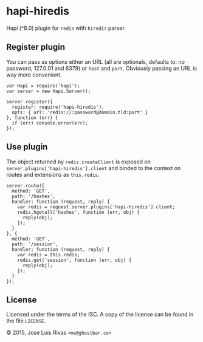 hapi-hiredis
============

Hapi (^8.0) plugin for `redis` with `hiredis` parser.

Register plugin
---------------

You can pass as options either an URL (all are optionals, defaults to: no password, 127.0.01 and 6379) or `host` and `port`. Obviously passing an URL is way more convenient.

    var Hapi = require('hapi');
    var server = new Hapi.Server();

    server.register({
      register: require('hapi-hiredis'),
      opts: { url: 'redis://:password@domain.tld:port' }
    }, function (err) {
      if (err) console.error(err);
    });

Use plugin
----------

The object returned by `redis.createClient` is exposed on `server.plugins['hapi-hiredis'].client` and binded to the context on routes and extensions as `this.redis`.

    server.route({
      method: 'GET',
      path: '/hashes',
      handler: function (request, reply) {
        var redis = request.server.plugins['hapi-hiredis'].client;
        redis.hgetall('hashes', function (err, obj) {
          reply(obj);
        });
      }
    }, {
      method: 'GET',
      path: '/session',
      handler: function (request, reply) {
        var redis = this.redis;
        redis.get('session', function (err, obj) {
          reply(obj);
        });
      }
    });

License
-------

Licensed under the terms of the ISC. A copy of the license can be found in the file `LICENSE`.

© 2015, Jose Luis Rivas `<me@ghostbar.co>`

